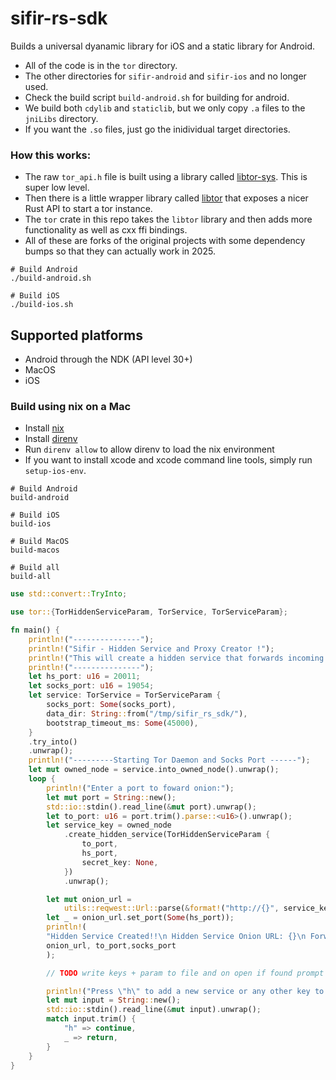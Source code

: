 # sifir-rs-sdk

Builds a universal dyanamic library for iOS and a static library for Android.


- All of the code is in the `tor` directory.
- The other directories for `sifir-android` and `sifir-ios` and no longer used.
- Check the build script `build-android.sh` for building for android.
- We build both `cdylib` and `staticlib`, but we only copy `.a` files to the `jniLibs` directory.
- If you want the `.so` files, just go the inidividual target directories.

### How this works:

- The raw `tor_api.h` file is built using a library called [libtor-sys](https://github.com/niteshbalusu11/libtor-sys). This is super low level.
- Then there is a little wrapper library called [libtor](https://github.com/niteshbalusu11/libtor) that exposes a nicer Rust API to start a tor instance.
- The `tor` crate in this repo takes the `libtor` library and then adds more functionality as well as cxx ffi bindings.
- All of these are forks of the original projects with some dependency bumps so that they can actually work in 2025.

```
# Build Android
./build-android.sh

# Build iOS
./build-ios.sh
```

## Supported platforms

* Android through the NDK (API level 30+)
* MacOS
* iOS

### Build using nix on a Mac
- Install [nix](https://determinate.systems/nix-installer/)
- Install [direnv](https://direnv.net/)
- Run `direnv allow` to allow direnv to load the nix environment
- If you want to install xcode and xcode command line tools, simply run `setup-ios-env`.

```
# Build Android
build-android

# Build iOS
build-ios

# Build MacOS
build-macos

# Build all
build-all
```

```rust
use std::convert::TryInto;

use tor::{TorHiddenServiceParam, TorService, TorServiceParam};

fn main() {
    println!("---------------");
    println!("Sifir - Hidden Service and Proxy Creator !");
    println!("This will create a hidden service that forwards incoming connections to a port of your choosing");
    println!("---------------");
    let hs_port: u16 = 20011;
    let socks_port: u16 = 19054;
    let service: TorService = TorServiceParam {
        socks_port: Some(socks_port),
        data_dir: String::from("/tmp/sifir_rs_sdk/"),
        bootstrap_timeout_ms: Some(45000),
    }
    .try_into()
    .unwrap();
    println!("---------Starting Tor Daemon and Socks Port ------");
    let mut owned_node = service.into_owned_node().unwrap();
    loop {
        println!("Enter a port to foward onion:");
        let mut port = String::new();
        std::io::stdin().read_line(&mut port).unwrap();
        let to_port: u16 = port.trim().parse::<u16>().unwrap();
        let service_key = owned_node
            .create_hidden_service(TorHiddenServiceParam {
                to_port,
                hs_port,
                secret_key: None,
            })
            .unwrap();

        let mut onion_url =
            utils::reqwest::Url::parse(&format!("http://{}", service_key.onion_url)).unwrap();
        let _ = onion_url.set_port(Some(hs_port));
        println!(
        "Hidden Service Created!!\n Hidden Service Onion URL: {}\n Forwarding to Port: {}\n Socks5 Proxy: 127.0.0.1:{}\n",
        onion_url, to_port,socks_port
        );

        // TODO write keys + param to file and on open if found prompt to restore

        println!("Press \"h\" to add a new service or any other key to exit");
        let mut input = String::new();
        std::io::stdin().read_line(&mut input).unwrap();
        match input.trim() {
            "h" => continue,
            _ => return,
        }
    }
}
```
